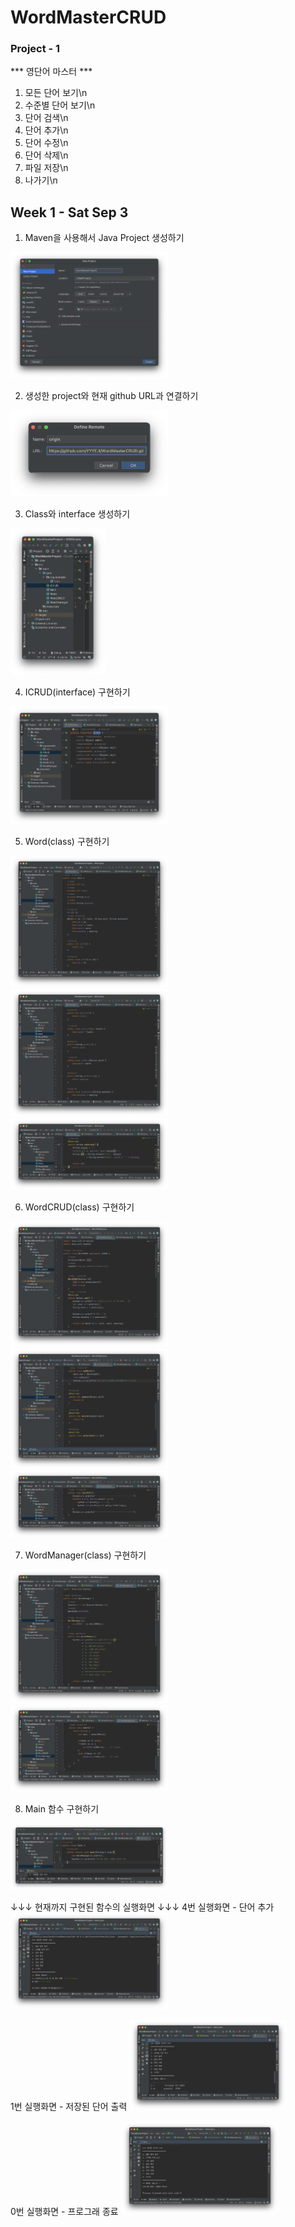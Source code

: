 # WordMasterCRUD
### Project - 1

*** 영단어 마스터 ***
1. 모든 단어 보기\n
2. 수준별 단어 보기\n
3. 단어 검색\n
4. 단어 추가\n
5. 단어 수정\n
6. 단어 삭제\n
7. 파일 저장\n
0. 나가기\n





## Week 1 - Sat Sep 3
1. Maven을 사용해서 Java Project 생성하기
<img src = "https://raw.githubusercontent.com/YYYEJI/WordMasterCRUD/209ca40c080e6f032df72061bf3e1b65924282a3/Screenshots/1-1.png" width="50%" height="50%">

2. 생성한 project와 현재 github URL과 연결하기
<img src = "https://raw.githubusercontent.com/YYYEJI/WordMasterCRUD/209ca40c080e6f032df72061bf3e1b65924282a3/Screenshots/1-2.png" width="50%" height="50%">

3. Class와 interface 생성하기
<img src = "https://raw.githubusercontent.com/YYYEJI/WordMasterCRUD/209ca40c080e6f032df72061bf3e1b65924282a3/Screenshots/1-3.png" width="30%" height="30%">


4. ICRUD(interface) 구현하기
<img src = "https://raw.githubusercontent.com/YYYEJI/WordMasterCRUD/209ca40c080e6f032df72061bf3e1b65924282a3/Screenshots/1-4.png" width="50%" height="50%">

5. Word(class) 구현하기
<img src = "https://raw.githubusercontent.com/YYYEJI/WordMasterCRUD/209ca40c080e6f032df72061bf3e1b65924282a3/Screenshots/1-5(1).png" width="50%" height="50%">
<img src = "https://raw.githubusercontent.com/YYYEJI/WordMasterCRUD/209ca40c080e6f032df72061bf3e1b65924282a3/Screenshots/1-5(2).png" width="50%" height="50%">
<img src = "https://raw.githubusercontent.com/YYYEJI/WordMasterCRUD/209ca40c080e6f032df72061bf3e1b65924282a3/Screenshots/1-5(3).png" width="50%" height="50%">



6. WordCRUD(class) 구현하기
<img src = "https://raw.githubusercontent.com/YYYEJI/WordMasterCRUD/209ca40c080e6f032df72061bf3e1b65924282a3/Screenshots/1-6(1).png" width="50%" height="50%">
<img src = "https://raw.githubusercontent.com/YYYEJI/WordMasterCRUD/209ca40c080e6f032df72061bf3e1b65924282a3/Screenshots/1-6(2).png" width="50%" height="50%">
<img src = "https://raw.githubusercontent.com/YYYEJI/WordMasterCRUD/209ca40c080e6f032df72061bf3e1b65924282a3/Screenshots/1-6(3).png" width="50%" height="50%">


7. WordManager(class) 구현하기
<img src = "https://raw.githubusercontent.com/YYYEJI/WordMasterCRUD/209ca40c080e6f032df72061bf3e1b65924282a3/Screenshots/1-7(1).png" width="50%" height="50%">
<img src = "https://raw.githubusercontent.com/YYYEJI/WordMasterCRUD/209ca40c080e6f032df72061bf3e1b65924282a3/Screenshots/1-7(2).png" width="50%" height="50%">


8. Main 함수 구현하기 
<img src = "https://raw.githubusercontent.com/YYYEJI/WordMasterCRUD/209ca40c080e6f032df72061bf3e1b65924282a3/Screenshots/1-8.png" width="50%" height="50%">


↓↓↓ 현재까지 구현된 함수의 실행화면 ↓↓↓
4번 실행화면 - 단어 추가
<img src = "https://raw.githubusercontent.com/YYYEJI/WordMasterCRUD/209ca40c080e6f032df72061bf3e1b65924282a3/Screenshots/1-9(1).png" width="50%" height="50%">

1번 실행화면 - 저장된 단어 출력
<img src = "https://raw.githubusercontent.com/YYYEJI/WordMasterCRUD/209ca40c080e6f032df72061bf3e1b65924282a3/Screenshots/1-9(2).png" width="50%" height="50%">

0번 실행화면 - 프로그래 종료
<img src = "https://raw.githubusercontent.com/YYYEJI/WordMasterCRUD/209ca40c080e6f032df72061bf3e1b65924282a3/Screenshots/1-9(3).png" width="50%" height="50%">

